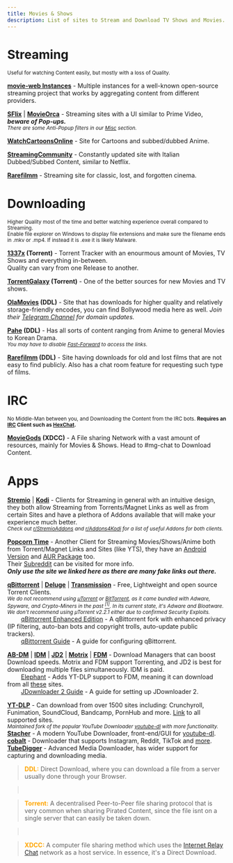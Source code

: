 ```yaml
---
title: Movies & Shows
description: List of sites to Stream and Download TV Shows and Movies.
---
```


# Streaming

<small>Useful for watching Content easily, but mostly with a loss of Quality.</small>

[**movie-web Instances**](https://erynith.github.io/movie-web-instances) - Multiple instances for a well-known open-source streaming project that works by aggregating content from different providers.

[**SFlix**](https://sflix.to/home) | [**MovieOrca**](https://movieorca.com) - Streaming sites with a UI similar to Prime Video, **_beware of Pop-ups._**  
*<small>There are some Anti-Popup filters in our <a target="_self" href="/Utilities/Misc">Misc</a> section.</small>*

[**WatchCartoonsOnline**](https://wcofun.net) - Site for Cartoons and subbed/dubbed Anime.

[**StreamingCommunity**](https://streamingcommunity.photos/) - Constantly updated site with Italian Dubbed/Subbed Content, similar to Netflix.

[**Rarefilmm**](https://rarefilmm.com/) - Streaming site for classic, lost, and forgotten cinema.

# Downloading

<small>Higher Quality most of the time and better watching experience overall compared to Streaming.  
Enable file explorer on Windows to display file extensions and make sure the filename ends in .mkv or .mp4. If instead it is .exe it is likely Malware.
</small>

**[1337x](https://1337x.to) (Torrent)** - Torrent Tracker with an enourmous amount of Movies, TV Shows and everything in-between.  
Quality can vary from one Release to another.

**[TorrentGalaxy](https://torrentgalaxy.to/) (Torrent)** - One of the better sources for new Movies and TV shows.

**[OlaMovies](https://app2.olamovies.download/) (DDL)** - Site that has downloads for higher quality and relatively storage-friendly encodes, you can find Bollywood media here as well.
*Join their [Telegram Channel](https://telegram.me/olamovies_officialv6) for domain updates.*

**[Pahe](https://pahe.ink) (DDL)** - Has all sorts of content ranging from Anime to general Movies to Korean Drama.  
*<small>You may have to disable [Fast-Forward](https://fastforward.team) to access the links.</small>*

**[Rarefilmm](https://rarefilmm.com/) (DDL)** - Site having downloads for old and lost films that are not easy to find publicly. Also has a chat room feature for requesting such type of films.

# IRC

<small>No Middle-Man between you, and Downloading the Content from the IRC bots. <b>Requires an [IRC](https://wikipedia.org/wiki/Internet_Relay_Chat) Client such as [HexChat](https://hexchat.github.io/).</b></small>

**[MovieGods](irc://irc.abjects.net/MOVIEGODS) (XDCC)** - A File sharing Network with a vast amount of resources, mainly for Movies & Shows. Head to #mg-chat to Download Content.

# Apps

[**Stremio**](https://stremio.com/) | [**Kodi**](https://kodi.tv/) - Clients for Streaming in general with an intuitive design, they both allow Streaming from Torrents/Magnet Links as well as from certain Sites and have a plethora of Addons available that will make your experience much better.  
*<small>Check out [r/StremioAddons](https://www.reddit.com/r/StremioAddons/) and [r/Addons4Kodi](https://www.reddit.com/r/Addons4Kodi/) for a list of useful Addons for both clients.</small>*

[**Popcorn Time**](https://github.com/popcorn-official/popcorn-desktop) - Another Client for Streaming Movies/Shows/Anime both from Torrent/Magnet Links and Sites (like YTS), they have an [Android Version](https://github.com/popcorn-official/popcorn-android) and [AUR Package](https://aur.archlinux.org/packages/popcorntime-bin) too.  
Their [Subreddit](https://reddit.com/r/PopCornTimeApp) can be visited for more info.  
**_Only use the site we linked here as there are many fake links out there._**  

[**qBittorrent**](https://www.qbittorrent.org) | [**Deluge**](https://www.deluge-torrent.org) | [**Transmission**](https://transmissionbt.com/) - Free, Lightweight and open source Torrent Clients.  
*<small>We do not recommend using [µTorrent](https://www.utorrent.com) or [BitTorrent](https://www.bittorrent.com/), as it came bundled with Adware, Spyware, and Crypto-Miners in the past [<sup>[1]</sup>](https://www.trustedreviews.com/news/utorrent-silently-installing-bundled-bitcoin-mining-software-2931825). In its current state, it's Adware and Bloatware. We don't recommend using µTorrent v2.2.1 either due to confirmed Security Exploits.</small>*  
&nbsp;&nbsp;&nbsp;&nbsp;&nbsp;&nbsp;&nbsp;&nbsp;[qBittorrent Enhanced Edition](https://github.com/c0re100/qBittorrent-Enhanced-Edition/blob/-/README.md) - A qBittorrent fork with enhanced privacy (IP filtering, auto-ban bots and copyright trolls, auto-update public trackers).  
&nbsp;&nbsp;&nbsp;&nbsp;&nbsp;&nbsp;&nbsp;&nbsp;[qBittorrent Guide](https://gitlab.com/ZediAlreadyTaken/guides/-/blob/main/qbittorrent.md) - A guide for configuring qBittorrent.  

[**AB-DM**](https://abdownloadmanager.com/) | [**IDM**](https://www.internetdownloadmanager.com/) | [**JD2**](https://jdownloader.org/jdownloader2) | [**Motrix**](https://motrix.app/) | [**FDM**](https://www.freedownloadmanager.org/) - Download Managers that can boost Download speeds. Motrix and FDM support Torrenting, and JD2 is best for downloading multiple files simultaneously. IDM is paid.  
&nbsp;&nbsp;&nbsp;&nbsp;&nbsp;&nbsp;&nbsp;&nbsp;[Elephant](https://github.com/meowcateatrat/elephant) - Adds YT-DLP support to FDM, meaning it can download from all [these](https://github.com/yt-dlp/yt-dlp/blob/master/supportedsites.md) sites.  
&nbsp;&nbsp;&nbsp;&nbsp;&nbsp;&nbsp;&nbsp;&nbsp;[JDownloader 2 Guide](https://gitlab.com/ZediAlreadyTaken/guides/-/blob/main/jdownloader2.md) - A guide for setting up JDownloader 2.

[**YT-DLP**](https://github.com/yt-dlp/yt-dlp) - Can download from over 1500 sites including: Crunchyroll, Funimation, SoundCloud, Bandcamp, PornHub and more. [Link](https://github.com/yt-dlp/yt-dlp/blob/master/supportedsites.md) to all supported sites.  
*<small>Maintained fork of the popular YouTube Downloader [youtube-dl](https://ytdl-org.github.io/youtube-dl/) with more functionality.</small>*  
[**Stacher**](https://stacher.io/) - A modern YouTube Downloader, front-end/GUI for [youtube-dl](https://ytdl-org.github.io/youtube-dl/).  
[**cobalt**](https://cobalt.tools/) - Downloader that supports Instagram, Reddit, TikTok and [more](https://github.com/wukko/cobalt?tab=readme-ov-file#supported-services).  
[**TubeDigger**](https://www.tubedigger.com/index.html) - Advanced Media Downloader, has wider support for capturing and downloading media.  

> <span style="color:orange">**DDL:**</span> Direct Download, where you can download a file from a server usually done through your Browser.    

> &nbsp;
  
> <span style="color:orange">**Torrent:**</span> A decentralised Peer-to-Peer file sharing protocol that is very common when sharing Pirated Content, since the file isnt on a single server that can easily be taken down.

> &nbsp;

> <span style="color:orange">**XDCC:**</span> A computer file sharing method which uses the [Internet Relay Chat](https://wikipedia.org/wiki/Internet_Relay_Chat) network as a host service. In essence, it's a Direct Download.
